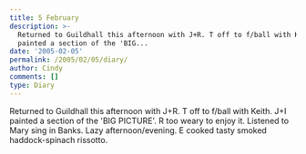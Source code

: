 ```yaml
---
title: 5 February
description: >-
  Returned to Guildhall this afternoon with J+R. T off to f/ball with Keith. J+I
  painted a section of the 'BIG...
date: '2005-02-05'
permalink: /2005/02/05/diary/
author: Cindy
comments: []
type: Diary
---
```


Returned to Guildhall this afternoon with J+R. T off to f/ball with Keith. J+I painted a section of the 'BIG PICTURE'. R too weary to enjoy it. Listened to Mary sing in Banks. Lazy afternoon/evening. E cooked tasty smoked haddock-spinach rissotto.
